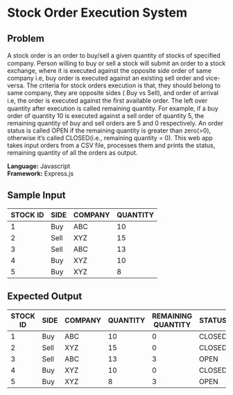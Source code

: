 # Stock Order Execution System

## Problem 
A stock order is an order to buy/sell a given quantity of stocks of speciﬁed company. Person willing to buy or sell a stock will submit an order to a stock exchange, where it is executed against the opposite side order of same company i.e, buy order is executed against an existing sell order and vice-versa. The criteria for stock orders execution is that, they should belong to same company, they are opposite sides ( Buy vs Sell), and order of arrival i.e, the order is executed against the ﬁrst available order. The left over quantity after execution is called remaining quantity. For example, if a buy order of quantity 10 is executed against a sell order of quantity 5, the remaining quantity of buy and sell orders are 5 and 0 respectively. An order status is called OPEN if the remaining quantity is greater than zero(>0), otherwise it’s called CLOSED(i.e., remaining quantity = 0). This web app takes input orders from a CSV file, processes them and prints the status, remaining quantity of all the orders as output.

**Language:** Javascript <br />
**Framework:** Express.js

## Sample Input
| STOCK ID | SIDE | COMPANY | QUANTITY |
|----------|------|---------|----------|
| 1        | Buy  | ABC     | 10       |
| 2        | Sell | XYZ     | 15       |
| 3        | Sell | ABC     | 13       |
| 4        | Buy  | XYZ     | 10       |
| 5        | Buy  | XYZ     | 8        |

## Expected Output
| STOCK ID | SIDE | COMPANY | QUANTITY | REMAINING QUANTITY | STATUS |
|----------|------|---------|----------|--------------------|--------|
| 1        | Buy  | ABC     | 10       | 0                  | CLOSED |
| 2        | Sell | XYZ     | 15       | 0                  | CLOSED |
| 3        | Sell | ABC     | 13       | 3                  | OPEN   |
| 4        | Buy  | XYZ     | 10       | 0                  | CLOSED |
| 5        | Buy  | XYZ     | 8        | 3                  | OPEN   |
